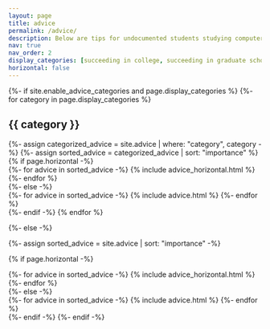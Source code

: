 ```yaml
---
layout: page
title: advice
permalink: /advice/
description: Below are tips for undocumented students studying computer science (or related concentrations). I discuss things that are useful to know to succeed in college and graduate school.
nav: true
nav_order: 2
display_categories: [succeeding in college, succeeding in graduate school]
horizontal: false
---
```


<!-- pages/advice.md -->
<div class="advice">
{%- if site.enable_advice_categories and page.display_categories %}
  <!-- Display categorized advice -->
  {%- for category in page.display_categories %}
  <h2 class="category">{{ category }}</h2>
  {%- assign categorized_advice = site.advice | where: "category", category -%}
  {%- assign sorted_advice = categorized_advice | sort: "importance" %}
  <!-- Generate cards for each advice -->
  {% if page.horizontal -%}
  <div class="container">
    <div class="row row-cols-2">
    {%- for advice in sorted_advice -%}
      {% include advice_horizontal.html %}
    {%- endfor %}
    </div>
  </div>
  {%- else -%}
  <div class="grid">
    {%- for advice in sorted_advice -%}
      {% include advice.html %}
    {%- endfor %}
  </div>
  {%- endif -%}
  {% endfor %}

{%- else -%}
<!-- Display advice without categories -->
  {%- assign sorted_advice = site.advice | sort: "importance" -%}
  <!-- Generate cards for each advice -->
  {% if page.horizontal -%}
  <div class="container">
    <div class="row row-cols-2">
    {%- for advice in sorted_advice -%}
      {% include advice_horizontal.html %}
    {%- endfor %}
    </div>
  </div>
  {%- else -%}
  <div class="grid">
    {%- for advice in sorted_advice -%}
      {% include advice.html %}
    {%- endfor %}
  </div>
  {%- endif -%}
{%- endif -%}
</div>
